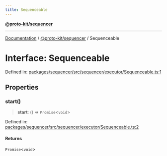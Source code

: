 ```yaml
---
title: Sequenceable
---
```


[**@proto-kit/sequencer**](../README.md)

***

[Documentation](../../../README.md) / [@proto-kit/sequencer](../README.md) / Sequenceable

# Interface: Sequenceable

Defined in: [packages/sequencer/src/sequencer/executor/Sequenceable.ts:1](https://github.com/proto-kit/framework/blob/b953c754e500c62f01fbbd6d09adfb2f5577269d/packages/sequencer/src/sequencer/executor/Sequenceable.ts#L1)

## Properties

### start()

> **start**: () => `Promise`\<`void`\>

Defined in: [packages/sequencer/src/sequencer/executor/Sequenceable.ts:2](https://github.com/proto-kit/framework/blob/b953c754e500c62f01fbbd6d09adfb2f5577269d/packages/sequencer/src/sequencer/executor/Sequenceable.ts#L2)

#### Returns

`Promise`\<`void`\>
